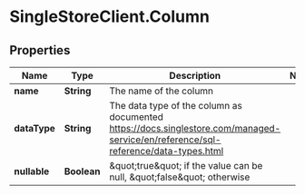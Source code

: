 # SingleStoreClient.Column

## Properties

Name | Type | Description | Notes
------------ | ------------- | ------------- | -------------
**name** | **String** | The name of the column | 
**dataType** | **String** | The data type of the column as documented https://docs.singlestore.com/managed-service/en/reference/sql-reference/data-types.html | 
**nullable** | **Boolean** | \&quot;true\&quot; if the value can be null, \&quot;false\&quot; otherwise | 


